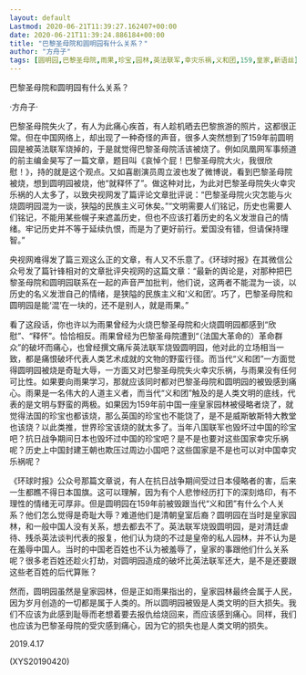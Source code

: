 ```yaml
---
layout: default
Lastmod: 2020-06-21T11:39:27.162407+00:00
date: 2020-06-21T11:39:24.886184+00:00
title: "巴黎圣母院和圆明园有什么关系？"
author: "方舟子"
tags: [圆明园,巴黎圣母院,雨果,珍宝,园林,英法联军,幸灾乐祸,义和团,159,皇家,新语丝]
---
```


巴黎圣母院和圆明园有什么关系？

·方舟子·

巴黎圣母院失火了，有人为此痛心疾首，有人趁机晒去巴黎旅游的照片，这都很正常。但在中国网络上，却出现了一种奇怪的声音，很多人突然想到了159年前圆明园是被英法联军烧掉的，于是就觉得巴黎圣母院活该被烧了。例如凤凰网军事频道的前主编金昊写了一篇文章，题目叫《哀悼个屁！巴黎圣母院大火，我很欣慰！》，持的就是这个观点。又如喜剧演员周立波也发了微博说，看到巴黎圣母院被烧，想到圆明园被烧，他“就释怀了”。做这种对比，为此对巴黎圣母院失火幸灾乐祸的人太多了，以致央视网发了篇评论文章批评说：“巴黎圣母院火灾怎能与火烧圆明园混为一谈，狭隘的民族主义可休矣。”“文明需要人们铭记，历史也需要人们铭记，不能用某些幌子来遮盖历史，但也不应该打着历史的名义发泄自己的情绪。牢记历史并不等于延续仇恨，而是为了更好前行。爱国没有错，但请保持理智。”

央视网难得发了篇三观这么正的文章，有人又不乐意了。《环球时报》在其微信公众号发了篇针锋相对的文章批评央视网的这篇文章：“最新的舆论是，对那种把巴黎圣母院和圆明园联系在一起的声音严加批判，他们说，这两者不能混为一谈，以历史的名义发泄自己的情绪，是狭隘的民族主义和‘义和团’。巧了，巴黎圣母院和圆明园是能‘混’在一块的，还不是别人，就是雨果。”

看了这段话，你也许以为雨果曾经为火烧巴黎圣母院和火烧圆明园都感到“欣慰”、“释怀”。恰恰相反。雨果曾经为巴黎圣母院遭到“（法国大革命的）革命群众”的破坏而痛心，也曾经撰文痛斥英法联军烧毁圆明园，他对此的立场相当一致，都是痛恨破坏代表人类艺术成就的文物的野蛮行径。而当代“义和团”一方面觉得圆明园被烧是奇耻大辱，一方面又对巴黎圣母院失火幸灾乐祸，与雨果没有任何可比性。如果要向雨果学习，那就应该同时都对巴黎圣母院和圆明园的被毁感到痛心。雨果是一名伟大的人道主义者，而当代“义和团”触及的是人类文明的底线，代表的是文明与野蛮的两极。如果因为159年前中国一座皇家园林被侵略者烧了，就觉得法国的珍宝也都该烧，那么英国的珍宝也不能饶了，是不是威斯敏斯特大教堂也该烧？以此类推，世界珍宝该烧的就太多了。当年八国联军也毁坏过中国的珍宝吧？抗日战争期间日本也毁坏过中国的珍宝吧？是不是也要对这些国家幸灾乐祸呢？历史上中国封建王朝也欺压过周边小国吧？这些国家是不是也可以对中国幸灾乐祸呢？

《环球时报》公众号那篇文章说，有人在抗日战争期间受过日本侵略者的害，后来一生都瞧不得日本国旗。这可以理解，因为有个人悲惨经历打下的深刻烙印，有不理性的情绪无可厚非。但是圆明园在159年前被毁跟当代“义和团”有什么个人关系？他们怎么觉得是奇耻大辱？难道他们是清朝皇室后裔？圆明园在当时是皇家园林，和一般中国人没有关系，想去都去不了。英法联军烧毁圆明园，是对清廷虐待、残杀英法谈判代表的报复，他们认为烧的不过是皇帝的私人园林，并不认为是在羞辱中国人。当时的中国老百姓也不认为被羞辱了，皇家的事跟他们什么关系呢？很多老百姓还趁火打劫，对圆明园造成的破坏比英法联军还大，是不是还要跟这些老百姓的后代算账？

然而，圆明园虽然是皇家园林，但是正如雨果指出的，皇家园林最终会属于人民，因为岁月创造的一切都是属于人类的。所以圆明园被毁是人类文明的巨大损失。我们不应该为此感到耻辱而老想着要去报仇给烧回来，而应该感到痛心。同样，我们也应该为巴黎圣母院的受灾感到痛心，因为它的损失也是人类文明的损失。

2019.4.17

(XYS20190420)

